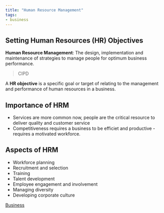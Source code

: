 ```yaml
---
title: "Human Resource Management"
tags:
- business
---
```


## Setting Human Resources (HR) Objectives

**Human Resource Management**: The design, implementation and maintenance of strategies to manage people for optimum business performance. 
> CIPD

A **HR objective** is a specific goal or target of relating to the management and performance of human resources in a business.


## Importance of HRM

- Services are more common now, people are the critical resource to deliver quality and customer service
- Competitiveness requires a business to be efficiet and productive - requires a motivated workforce.

## Aspects of HRM

- Workforce planning
- Recruitment and selection
- Training
- Talent development
- Employee engagement and involvement
- Managing diversity
- Developing corporate culture









[Business](/Business)